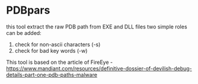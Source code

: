 # PDBpars
this tool extract the raw PDB path from EXE and DLL files 
two simple roles can be added:
  1. check for non-ascii characters (-s)
  2. check for bad key words (-w)

This tool is based on the article of FireEye - https://www.mandiant.com/resources/definitive-dossier-of-devilish-debug-details-part-one-pdb-paths-malware

